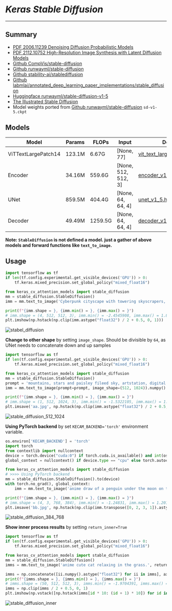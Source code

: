 # ___Keras Stable Diffusion___
***

## Summary
  - [PDF 2006.11239 Denoising Diffusion Probabilistic Models](https://arxiv.org/pdf/2006.11239.pdf)
  - [PDF 2112.10752 High-Resolution Image Synthesis with Latent Diffusion Models](https://arxiv.org/pdf/2112.10752.pdf)
  - [Github CompVis/stable-diffusion](https://github.com/CompVis/stable-diffusion)
  - [Github runwayml/stable-diffusion](https://github.com/runwayml/stable-diffusion)
  - [Github stability-ai/stablediffusion](https://github.com/stability-ai/stablediffusion)
  - [Github labmlai/annotated_deep_learning_paper_implementations/stable_diffusion](https://github.com/labmlai/annotated_deep_learning_paper_implementations/tree/master/labml_nn/diffusion/stable_diffusion)
  - [Huggingface runwayml/stable-diffusion-v1-5](https://huggingface.co/runwayml/stable-diffusion-v1-5)
  - [The Illustrated Stable Diffusion](https://jalammar.github.io/illustrated-stable-diffusion/)
  - Model weights ported from [Github runwayml/stable-diffusion](https://github.com/runwayml/stable-diffusion) `sd-v1-5.ckpt`
## Models
  | Model               | Params | FLOPs   | Input               | Download            |
  | ------------------- | ------ | ------- | ------------------- | ------------------- |
  | ViTTextLargePatch14 | 123.1M | 6.67G   | [None, 77]          | [vit_text_large_patch14_clip.h5](https://github.com/leondgarse/keras_cv_attention_models/releases/download/beit/vit_text_large_patch14_clip.h5) |
  | Encoder             | 34.16M | 559.6G  | [None, 512, 512, 3] | [encoder_v1_5.h5](https://github.com/leondgarse/keras_cv_attention_models/releases/download/stable_diffusion/encoder_v1_5.h5) |
  | UNet                | 859.5M | 404.4G  | [None, 64, 64, 4]   | [unet_v1_5.h5](https://github.com/leondgarse/keras_cv_attention_models/releases/download/stable_diffusion/unet_v1_5.h5) |
  | Decoder             | 49.49M | 1259.5G | [None, 64, 64, 4]   | [decoder_v1_5.h5](https://github.com/leondgarse/keras_cv_attention_models/releases/download/stable_diffusion/decoder_v1_5.h5) |

  **Note: `StableDiffusion` is not defined a model. just a gather of above models and forward functions like `text_to_image`.**
## Usage
  ```py
  import tensorflow as tf
  if len(tf.config.experimental.get_visible_devices('GPU')) > 0:
      tf.keras.mixed_precision.set_global_policy("mixed_float16")

  from keras_cv_attention_models import stable_diffusion
  mm = stable_diffusion.StableDiffusion()
  imm = mm.text_to_image('Cyberpunk cityscape with towering skyscrapers, neon signs, and flying cars.', batch_size=4).numpy()

  print(f"{imm.shape = }, {imm.min() = }, {imm.max() = }")
  # imm.shape = (4, 512, 512, 3), imm.min() = -2.4545908, imm.max() = 1.851803
  plt.imshow(np.hstack(np.clip(imm.astype("float32") / 2 + 0.5, 0, 1)))
  ```
  ![stabel_diffusion](https://github.com/leondgarse/keras_cv_attention_models/assets/5744524/e565c750-f98a-4d04-a280-0d0aa382ef5f)

  **Change to other shape** by setting `image_shape`. Should be divisible by `64`, as UNet needs to concatenate down and up samples
  ```py
  import tensorflow as tf
  if len(tf.config.experimental.get_visible_devices('GPU')) > 0:
      tf.keras.mixed_precision.set_global_policy("mixed_float16")

  from keras_cv_attention_models import stable_diffusion
  mm = stable_diffusion.StableDiffusion()
  prompt = 'mountains, stars and paisley fileed sky, artstation, digital painting, sharp focus.'
  imm = mm.text_to_image(prompt=prompt, image_shape=(512, 1024)).numpy()

  print(f"{imm.shape = }, {imm.min() = }, {imm.max() = }")
  # imm.shape = (1, 512, 1024, 3), imm.min() = -1.5322105, imm.max() = 1.419162
  plt.imsave('aa.jpg', np.hstack(np.clip(imm.astype("float32") / 2 + 0.5, 0, 1)))
  ```
  ![stable_diffusion_512_1024](https://github.com/leondgarse/keras_cv_attention_models/assets/5744524/a10e3b97-38b5-4993-92ff-98f05ac0055d)

  **Using PyTorch backend** by set `KECAM_BACKEND='torch'` environment variable.
  ```py
  os.environ['KECAM_BACKEND'] = 'torch'
  import torch
  from contextlib import nullcontext
  device = torch.device("cuda:0") if torch.cuda.is_available() and int(os.environ.get("CUDA_VISIBLE_DEVICES", "0")) >= 0 else torch.device("cpu")
  global_context = nullcontext() if device.type == "cpu" else torch.autocast(device_type=device.type, dtype=torch.float16)

  from keras_cv_attention_models import stable_diffusion
  # >>>> Using PyTorch backend
  mm = stable_diffusion.StableDiffusion().to(device)
  with torch.no_grad(), global_context:
      imm = mm.text_to_image('anime draw of a penguin under the moon on the beach.', image_shape=(768, 384), batch_size=4).cpu().numpy()

  print(f"{imm.shape = }, {imm.min() = }, {imm.max() = }")
  # imm.shape = (4, 3, 768, 384), imm.min() = -1.24831, imm.max() = 1.2017612
  plt.imsave('bb.jpg', np.hstack(np.clip(imm.transpose([0, 2, 3, 1]).astype("float32") / 2 + 0.5, 0, 1)))
  ```
  ![stable_diffusion_384_768](https://github.com/leondgarse/keras_cv_attention_models/assets/5744524/f8f322de-06c4-459e-8411-119b59bbebd2)

  **Show inner process results** by setting `return_inner=True`
  ```py
  import tensorflow as tf
  if len(tf.config.experimental.get_visible_devices('GPU')) > 0:
      tf.keras.mixed_precision.set_global_policy("mixed_float16")

  from keras_cv_attention_models import stable_diffusion
  mm = stable_diffusion.StableDiffusion()
  imms = mm.text_to_image('anime cute cat relaxing in the grass.', return_inner=True)

  imms = np.concatenate([ii.numpy().astype("float32") for ii in imms], axis=0)
  print(f"{imms.shape = }, {imms.min() = }, {imms.max() = }")
  # imms.shape = (50, 512, 512, 3), imms.min() = -1.9704391, imms.max() = 1.8913615
  imms = np.clip(imms / 2 + 0.5, 0, 1)
  plt.imshow(np.vstack([np.hstack(imms[id * 10: (id + 1) * 10]) for id in range(5)]))
  ```
  ![stable_diffusion_inner](https://github.com/leondgarse/keras_cv_attention_models/assets/5744524/efb3c8a4-6dea-4e40-b28c-a5bc8dacefbc)
